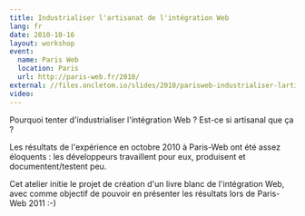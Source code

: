 ```yaml
---
title: Industrialiser l'artisanat de l'intégration Web
lang: fr
date: 2010-10-16
layout: workshop
event:
  name: Paris Web
  location: Paris
  url: http://paris-web.fr/2010/
external: //files.oncletom.io/slides/2010/parisweb-industrialiser-lartisanat-de-lintgration-web.pdf
video:
---
```


Pourquoi tenter d'industrialiser l'intégration Web ? Est-ce si artisanal que ça ?

Les résultats de l'expérience en octobre 2010 à Paris-Web ont été assez éloquents : les développeurs travaillent pour eux, produisent et documentent/testent peu.

Cet atelier initie le projet de création d'un livre blanc de l'intégration Web, avec comme objectif de pouvoir en présenter les résultats lors de Paris-Web 2011 :-)
